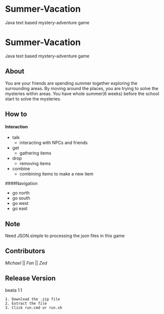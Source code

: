 # Summer-Vacation
Java text based mystery-adventure game

# Summer-Vacation
Java text based mystery-adventure game
## About
You are your friends are spending summer together exploring the surrounding areas.
By moving around the places, you are trying to solve the mysteries within areas.
You have whole summer(6 weeks) before the school start to solve the mysteries.

## How to
#### Interaction 
* talk
  * interacting with NPCs and friends
* get
  * gathering items  
* drop
  * removing items  
* combine
  * combining items to make a new item 
  
####Navigation
* go north 
* go south
* go west
* go east 

## Note
Need JSON.simple to processing the json files in this game
## Contributors
_Michael_ || _Fan_ || _Zed_

## Release Version
beata 1.1 

```Installation Instructions:
1. Download the .zip file
2. Extract the file
3. Click run.cmd or run.sh
